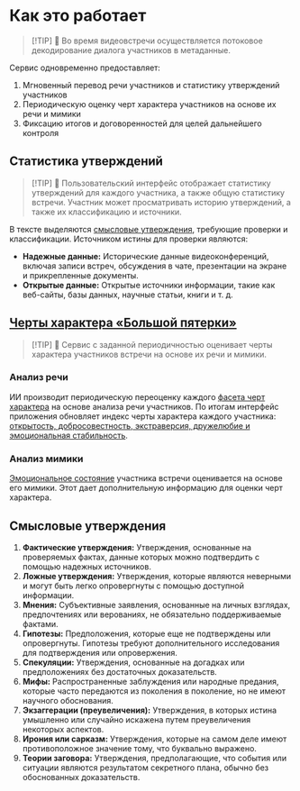 # Как это работает <Badge type="danger" text="DRAFT" />

> [!TIP] 💙 Во время видеовстречи осуществляется потоковое декодирование диалога участников в метаданные.

Cервис одновременно предоставляет:

1. Мгновенный перевод речи участников и статистику утверждений участников
1. Периодическую оценку черт характера участников на основе их речи и мимики
1. Фиксацию итогов и договоренностей для целей дальнейшего контроля

## Статистика утверждений

> [!TIP] 💙 Пользовательский интерфейс отображает статистику утверждений для каждого участника, а также общую статистику встречи. Участник может просматривать историю утверждений, а также их классификацию и источники.

В тексте выделяются [смысловые утверждения](#смысловые-утверждения), требующие проверки и классификации. Источником истины для проверки являются:

- **Надежные данные:** Исторические данные видеоконференций, включая записи встреч, обсуждения в чате, презентации на экране и прикрепленные документы.
- **Открытые данные:** Открытые источники информации, такие как веб-сайты, базы данных, научные статьи, книги и т. д.

## [Черты характера «Большой пятерки»](https://en.wikipedia.org/wiki/Big_Five_personality_traits)

> [!TIP] 💙 Cервис с заданной периодичностью оценивает черты характера участников встречи на основе их речи и мимики.

### Анализ речи

ИИ производит периодическую переоценку каждого [фасета черт характера](https://docs.receptiviti.com/frameworks/personality-big-5) на основе анализа речи участников. По итогам интерфейс приложения обновляет индекс черты характера каждого участника: [открытость, добросовестность, экстраверсия, дружелюбие и эмоциональная стабильность](https://en.wikipedia.org/wiki/Big_Five_personality_traits).

### Анализ мимики

[Эмоциональное состояние](https://en.wikipedia.org/wiki/Emotion) участника встречи оценивается на основе его мимики. Этот дает дополнительную информацию для оценки черт характера.

## Смысловые утверждения

1. **Фактические утверждения:** Утверждения, основанные на проверяемых фактах, данные которых можно подтвердить с помощью надежных источников.
2. **Ложные утверждения:** Утверждения, которые являются неверными и могут быть легко опровергнуты с помощью доступной информации.
3. **Мнения:** Субъективные заявления, основанные на личных взглядах, предпочтениях или верованиях, не обязательно поддерживаемые фактами.
4. **Гипотезы:** Предположения, которые еще не подтверждены или опровергнуты. Гипотезы требуют дополнительного исследования для подтверждения или опровержения.
5. **Спекуляции:** Утверждения, основанные на догадках или предположениях без достаточных доказательств.
6. **Мифы:** Распространенные заблуждения или народные предания, которые часто передаются из поколения в поколение, но не имеют научного обоснования.
7. **Экзаггерации (преувеличения):** Утверждения, в которых истина умышленно или случайно искажена путем преувеличения некоторых аспектов.
8. **Ирония или сарказм:** Утверждения, которые на самом деле имеют противоположное значение тому, что буквально выражено.
9. **Теории заговора:** Утверждения, предполагающие, что события или ситуации являются результатом секретного плана, обычно без обоснованных доказательств.
